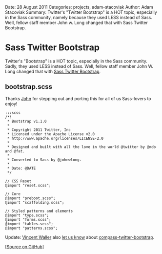 Date: 28 August 2011
Categories: projects, adam-stacoviak
Author: Adam Stacoviak
Summary: Twitter's "Twitter Bootstrap" is a HOT topic, especially in the Sass community, namely because they used LESS instead of Sass. Well, fellow staff member John w. Long changed that with Sass Twitter Bootstrap.

# Sass Twitter Bootstrap

Twitter's "Bootstrap" is a HOT topic, especially in the Sass community. Sadly, they used LESS instead of Sass. Well, fellow staff member John W. Long changed that with [Sass Twitter Bootstrap](https://github.com/jlong/sass-twitter-bootstrap).

## bootstrap.scss

Thanks [John](http://wiseheartdesign.com/) for stepping out and porting this for all of us Sass-lovers to enjoy!

    :::scss
    /*!
     * Bootstrap v1.1.0
     *
     * Copyright 2011 Twitter, Inc
     * Licensed under the Apache License v2.0
     * http://www.apache.org/licenses/LICENSE-2.0
     *
     * Designed and built with all the love in the world @twitter by @mdo and @fat.
     *
     * Converted to Sass by @johnwlong.
     *
     * Date: @DATE
     */

    // CSS Reset
    @import "reset.scss";

    // Core
    @import "preboot.scss";
    @import "scaffolding.scss";

    // Styled patterns and elements
    @import "type.scss";
    @import "forms.scss";
    @import "tables.scss";
    @import "patterns.scss";
    
Update: [Vincent Waller](https://twitter.com/#!/vrwaller) also [let us know](https://twitter.com/#!/vrwaller/status/107875483508682752) about [compass-twitter-bootstrap](https://github.com/vwall/compass-twitter-bootstrap).

[[Source on GitHub](https://github.com/jlong/sass-twitter-bootstrap)]